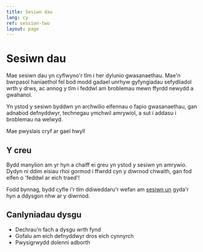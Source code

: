 ```yaml
---
title: Sesiwn dau
lang: cy
ref: session-two
layout: page
---
```


# Sesiwn dau

Mae sesiwn dau yn cyflwyno'r tîm i her dylunio gwasanaethau. Mae'n bwrpasol haniaethol fel bod modd gadael unrhyw gyfyngiadau sefydliadol wrth y drws, ac annog y tîm i feddwl am broblemau mewn ffyrdd newydd a gwahanol.

Yn ystod y sesiwn byddwn yn archwilio elfennau o fapio gwasanaethau, gan adnabod defnyddwyr, technegau ymchwil amrywiol, a sut i addasu i broblemau na welwyd.

Mae pwyslais cryf ar gael hwyl!

## Y creu

Bydd manylion am yr hyn a chaiff ei greu yn ystod y sesiwn yn amrywio. Dydyn ni ddim eisiau rhoi gormod i ffwrdd cyn y diwrnod chwaith,  gan fod elfen o 'feddwl ar eich traed'!

Fodd bynnag, bydd cyfle i'r tîm ddiweddaru'r wefan am [sesiwn un](/sesiwn-un) gyda'r hyn a ddysgon nhw ar y diwrnod.


## Canlyniadau dysgu

* Dechrau'n fach a dysgu wrth fynd
* Gofalu am eich defnyddwyr dros eich cynnyrch
*  Pwysigrwydd dolenni adborth

